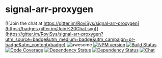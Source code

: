 # signal-arr-proxygen

[![Join the chat at https://gitter.im/RoviSys/signal-arr-proxygen](https://badges.gitter.im/Join%20Chat.svg)](https://gitter.im/RoviSys/signal-arr-proxygen?utm_source=badge&utm_medium=badge&utm_campaign=pr-badge&utm_content=badge)
![awesome](https://img.shields.io/badge/Awesome-Yes-brightgreen.svg?style=flat-square)
[![NPM version](http://img.shields.io/npm/v/signal-arr-proxygen.svg?style=flat-square)](http://npmjs.org/signal-arr-proxygen)
[![Build Status](http://img.shields.io/travis/RoviSys/signal-arr-proxygen/master.svg?style=flat-square)](https://travis-ci.org/RoviSys/signal-arr-proxygen)
[![Code Coverage](http://img.shields.io/coveralls/RoviSys/signal-arr-proxygen/master.svg?style=flat-square)](https://coveralls.io/github/RoviSys/signal-arr-proxygen)
[![Dependency Status](http://img.shields.io/david/RoviSys/signal-arr-proxygen.svg?style=flat-square)](https://david-dm.org/RoviSys/signal-arr-proxygen#info=dependencies)
[![Dependency Status](http://img.shields.io/david/dev/RoviSys/signal-arr-proxygen.svg?style=flat-square)](https://david-dm.org/RoviSys/signal-arr-proxygen#info=devDependencies)
[![Chat](http://img.shields.io/badge/chat_room-%23signal--arr-blue.svg?style=flat-square)](https://gitter.im/RoviSys/signal-arr-proxygen)